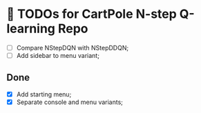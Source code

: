 # 📝 TODOs for CartPole N-step Q-learning Repo

- [ ] Compare NStepDQN with NStepDDQN;
- [ ] Add sidebar to menu variant;

## Done
- [x] Add starting menu;
- [x] Separate console and menu variants;
